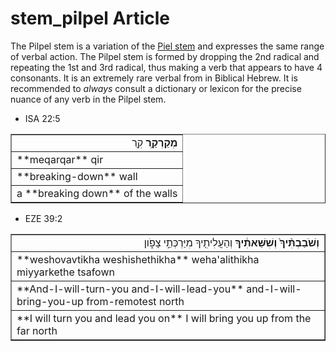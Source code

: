# stem_pilpel Article
The Pilpel stem is a variation of the [Piel stem](https://git.door43.org/Door43/en-uhg/src/master/content/stem_piel/02.md) and expresses the same range of verbal action. The Pilpel stem is formed by dropping the 2nd radical and repeating the 1st and 3rd radical, thus making a verb that appears to have 4 consonants. It is an extremely rare verbal from in Biblical Hebrew.  It is recommended to *always* consult a dictionary or lexicon for the precise nuance of any verb in the Pilpel stem.

* ISA 22:5
<table border="1" class="docutils">
<colgroup>
<col width="100%" />
</colgroup>
<tbody valign="top">
<tr class="row-odd" align="right"><td><b>מְקַרְקַ֥ר</b> קִ֖ר</td>
</tr>
<tr class="row-even"><td>**meqarqar** qir</td>
</tr>
<tr class="row-odd"><td>**breaking-down** wall</td>
</tr>
<tr class="row-even"><td>a **breaking down** of the walls</td>
</tr>
</tbody>
</table>

* EZE 39:2
<table border="1" class="docutils">
<colgroup>
<col width="100%" />
</colgroup>
<tbody valign="top">
<tr class="row-odd" align="right"><td><b>וְשֹׁבַבְתִּ֨יךָ֙ וְשִׁשֵּׁאתִ֔יךָ</b> וְהַעֲלִיתִ֖יךָ מִיַּרְכְּתֵ֣י צָפֹ֑ון</td>
</tr>
<tr class="row-even"><td>**weshovavtikha weshishethikha** weha'alithikha miyyarkethe tsafown</td>
</tr>
<tr class="row-odd"><td>**And-I-will-turn-you and-I-will-lead-you** and-I-will-bring-you-up from-remotest north</td>
</tr>
<tr class="row-even"><td>**I will turn you and lead you on** I will bring you up from the far north</td>
</tr>
</tbody>
</table>